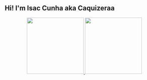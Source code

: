 ## Hi! I'm Isac Cunha aka Caquizeraa
<div align="center">
  <a href="https://github.com/caquizeraa">
  <img height="180em" src="https://github-readme-stats.vercel.app/api?username=caquizeraa&show_icons=true&theme=dark&include_all_commits=true&count_private=true"/>
  <img height="180em" src="https://github-readme-stats.vercel.app/api/top-langs/?username=caquizeraa&layout=compact&langs_count=7&theme=dark"/>
</div>

  ##
